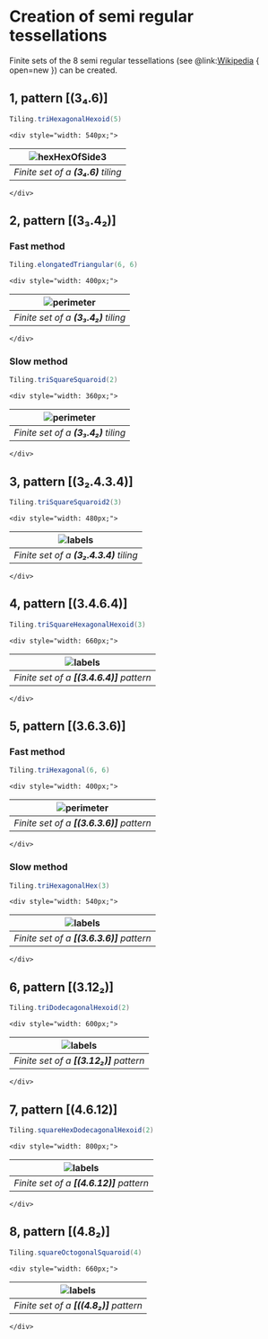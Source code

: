 # Creation of semi regular tessellations

Finite sets of the 8 semi regular tessellations
(see @link:[Wikipedia](https://en.wikipedia.org/wiki/Euclidean_tilings_by_convex_regular_polygons#Archimedean,_uniform_or_semiregular_tilings) { open=new })
can be created.

## 1, pattern [(3₄.6)]

```scala
Tiling.triHexagonalHexoid(5)
```
```raw
<div style="width: 540px;">
```
| ![hexHexOfSide3](svg/triHexHexoid.svg)  |
|-----------------------------------------|
| _Finite set of a **(3₄.6)** tiling_     |
```raw
</div>
```

## 2, pattern [(3₃.4₂)]

### Fast method

```scala
Tiling.elongatedTriangular(6, 6)
```
```raw
<div style="width: 400px;">
```
| ![perimeter](svg/triHexLayered.svg)  |
|--------------------------------------|
| _Finite set of a **(3₃.4₂)** tiling_ |
```raw
</div>
```

### Slow method

```scala
Tiling.triSquareSquaroid(2)
```
```raw
<div style="width: 360px;">
```
| ![perimeter](svg/triSqrSquaroid.svg)  |
|---------------------------------------|
| _Finite set of a **(3₃.4₂)** tiling_  |
```raw
</div>
```

## 3, pattern [(3₂.4.3.4)]

```scala
Tiling.triSquareSquaroid2(3)
```
```raw
<div style="width: 480px;">
```
| ![labels](svg/triSqrSquaroid2.svg)      |
|-----------------------------------------|
| _Finite set of a **(3₂.4.3.4)** tiling_ |
```raw
</div>
```

## 4, pattern [(3.4.6.4)]

```scala
Tiling.triSquareHexagonalHexoid(3)
```
```raw
<div style="width: 660px;">
```
| ![labels](svg/triSqrHexHexoid.svg)        |
|-------------------------------------------|
| _Finite set of a **[(3.4.6.4)]** pattern_ |
```raw
</div>
```

## 5, pattern [(3.6.3.6)]

### Fast method

```scala
Tiling.triHexagonal(6, 6)
```
```raw
<div style="width: 400px;">
```
| ![perimeter](svg/triHexLayered2.svg)      |
|-------------------------------------------|
| _Finite set of a **[(3.6.3.6)]** pattern_ |
```raw
</div>
```

### Slow method

```scala
Tiling.triHexagonalHex(3)
```
```raw
<div style="width: 540px;">
```
| ![labels](svg/triHexHex.svg)              |
|-------------------------------------------|
| _Finite set of a **[(3.6.3.6)]** pattern_ |
```raw
</div>
```

## 6, pattern [(3.12₂)]

```scala
Tiling.triDodecagonalHexoid(2)
```
```raw
<div style="width: 600px;">
```
| ![labels](svg/triDodHexoid.svg)         |
|-----------------------------------------|
| _Finite set of a **[(3.12₂)]** pattern_ |
```raw
</div>
```

## 7, pattern [(4.6.12)]

```scala
Tiling.squareHexDodecagonalHexoid(2)
```
```raw
<div style="width: 800px;">
```
| ![labels](svg/sqrHexDodHexoid.svg)       |
|------------------------------------------|
| _Finite set of a **[(4.6.12)]** pattern_ |
```raw
</div>
```

## 8, pattern [(4.8₂)]

```scala
Tiling.squareOctogonalSquaroid(4)
```
```raw
<div style="width: 660px;">
```
| ![labels](svg/sqrOctSquaroid.svg)       |
|-----------------------------------------|
| _Finite set of a **[((4.8₂)]** pattern_ |
```raw
</div>
```
